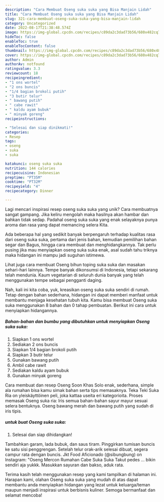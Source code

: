 ```yaml
---
description: "Cara Membuat Oseng suka suka yang Bisa Manjain Lidah"
title: "Cara Membuat Oseng suka suka yang Bisa Manjain Lidah"
slug: 321-cara-membuat-oseng-suka-suka-yang-bisa-manjain-lidah
category: Uncategorized
date: 2022-08-17T21:38:48.574Z
image: https://img-global.cpcdn.com/recipes/c89da2c3dad73b56/680x482cq70/oseng-suka-suka-foto-resep-utama.jpg
hideToc: false
enableToc: true
enableTocContent: false
thumbnail: https://img-global.cpcdn.com/recipes/c89da2c3dad73b56/680x482cq70/oseng-suka-suka-foto-resep-utama.jpg
cover: https://img-global.cpcdn.com/recipes/c89da2c3dad73b56/680x482cq70/oseng-suka-suka-foto-resep-utama.jpg
author: Admin
authorAv: notfound
ratingvalue: 3.3
reviewcount: 18
recipeingredient:
- "1 ons wortel"
- "2 ons buncis"
- "1/4 bagian brokoli putih"
- "3 butir telur"
- " bawang putih"
- " cabe rawit"
- " kaldu ayam bubuk"
- " minyak goreng"
recipeinstructions:

- "Selesai dan siap dinikmati!"
categories:
- Resep
tags:
- oseng
- suka
- suka

katakunci: oseng suka suka 
nutrition: 144 calories
recipecuisine: Indonesian
preptime: "PT35M"
cooktime: "PT32M"
recipeyield: "4"
recipecategory: Dinner

---
```





Lagi mencari inspirasi resep oseng suka suka yang unik? Cara membuatnya sangat gampang. Jika keliru mengolah maka hasilnya akan hambar dan bahkan tidak sedap. Padahal oseng suka suka yang enak selayaknya punya aroma dan rasa yang dapat memancing selera Kita.





Ada beberapa hal yang sedikit banyak berpengaruh terhadap kualitas rasa dari oseng suka suka, pertama dari jenis bahan, kemudian pemilihan bahan segar dan Bagus, hingga cara membuat dan menghidangkannya. Tak perlu pusing jika mau menyiapkan oseng suka suka enak,      asal sudah tahu triknya maka hidangan ini mampu jadi suguhan istimewa.














Lihat juga cara membuat Oseng bihun toping suka suka dan masakan sehari-hari lainnya. Tempe banyak dikonsumsi di Indonesia, tetapi sekarang telah mendunia. Kaum vegetarian di seluruh dunia banyak yang telah menggunakan tempe sebagai pengganti daging.






Nah, kali ini kita coba, yuk, kreasikan oseng suka suka sendiri di rumah. Tetap dengan bahan sederhana, hidangan ini dapat memberi manfaat untuk membantu menjaga kesehatan tubuh kita. Kamu bisa membuat Oseng suka suka menggunakan 8 bahan dan 0 tahap pembuatan. Berikut ini cara untuk menyiapkan hidangannya.

<!--inarticleads1-->

##### Bahan-bahan dan bumbu yang dibutuhkan untuk menyiapkan Oseng suka suka:

1. Siapkan 1 ons wortel
1. Sediakan 2 ons buncis
1. Siapkan 1/4 bagian brokoli putih
1. Siapkan 3 butir telur
1. Gunakan  bawang putih
1. Ambil  cabe rawit
1. Sediakan  kaldu ayam bubuk
1. Gunakan  minyak goreng


Cara membuat dan resep Oseng Soon Khas Solo enak, sederhana, simple ala rumahan bisa kamu simak bahan serta tips memasaknya. Teka Teki Suka Ria on yleiskäyttöinen peli, joka kattaa useita eri kategorioita. Proses memasak Oseng suka ria: Iris semua bahan-bahan sayur mayur sesuai selera bentuknya. Oseng bawang merah dan bawang putih yang sudah di iris tipis. 

<!--inarticleads2-->

#####  untuk buat Oseng suka suka:


1. Selesai dan siap dihidangkan!

Tambahkan garam, lada bubuk, dan saus tiram. Pinggirkan tumisan buncis ke satu sisi penggrengan. Setelah telur orak-arik selesai dibuat, segera campur rata dengan buncis. Jkt Food Aficionado (@sibungbung) on Instagram: &#34;Oseng Mercon Rumahan Cabe Suka Suka Takut pedes … bikin sendiri aja yukkk. Masukkan sayuran dan bakso, aduk rata. 

Terima kasih telah menggunakan resep yang kami tampilkan di halaman ini. Harapan kami, olahan Oseng suka suka yang mudah di atas dapat membantu anda menyiapkan hidangan yang lezat untuk keluarga/teman maupun menjadi inspirasi untuk berbisnis kuliner. Semoga bermanfaat dan selamat mencoba!
